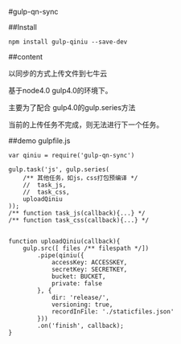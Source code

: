


#gulp-qn-sync

##Install


    npm install gulp-qiniu --save-dev

##content 

  以同步的方式上传文件到七牛云
  
  基于node4.0 gulp4.0的环境下。
  
  主要为了配合 gulp4.0的gulp.series方法
  
  当前的上传任务不完成，则无法进行下一个任务。
  
##demo gulpfile.js


    var qiniu = require('gulp-qn-sync')
    
    gulp.task('js', gulp.series(
    	/** 其他任务，如js，css打包预编译 */
    	// 	task_js,
    	//	task_css,
		uploadQiniu
	));
	/** function task_js(callback){...} */
	/** function task_css(callback){...} */
	 
    
    function uploadQiniu(callback){
    	gulp.src([ files /** filespath */])
			.pipe(qiniu({
				accessKey: ACCESSKEY,
				secretKey: SECRETKEY,
				bucket: BUCKET,
				private: false
			}, {
				dir: 'release/',
				versioning: true,
				recordInFile: './staticfiles.json'
			}))
    		.on('finish', callback);
    }
